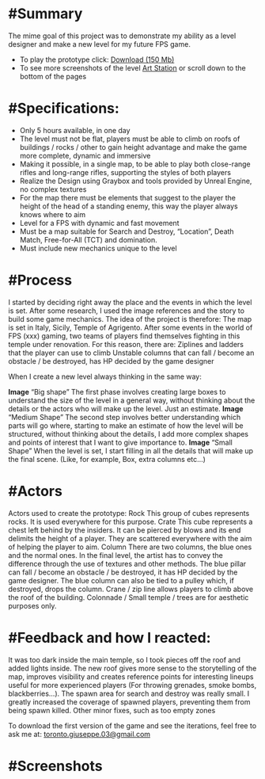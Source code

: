 # #Summary
The mime goal of this project was to demonstrate my ability as a level designer and make a new level for my future FPS game.
- To play the prototype click: [Download (150 Mb)]()
- To see more screenshots of the level [Art Station]() or scroll down to the bottom of the pages

# #Specifications:

- Only 5 hours available, in one day
- The level must not be flat, players must be able to climb on roofs of buildings / rocks / other to gain height advantage and make the game more complete, dynamic and immersive
- Making it possible, in a single map, to be able to play both close-range rifles and long-range rifles, supporting the styles of both players
- Realize the Design using Graybox and tools provided by Unreal Engine, no complex textures
- For the map there must be elements that suggest to the player the height of the head of a standing enemy, this way the player always knows where to aim
- Level for a FPS with dynamic and fast movement
- Must be a map suitable for Search and Destroy, “Location”, Death Match, Free-for-All (TCT) and domination.
- Must include new mechanics unique to the level

# #Process

I started by deciding right away the place and the events in which the level is set. After some research, I used the image references and the story to build some game mechanics. The idea of the project is therefore:
The map is set in Italy, Sicily, Temple of Agrigento. After some events in the world of FPS (xxx) gaming, two teams of players find themselves fighting in this temple under renovation. For this reason, there are:
Ziplines and ladders that the player can use to climb
Unstable columns that can fall / become an obstacle / be destroyed, has HP decided by the game designer

When I create a new level always thinking in the same way:

**Image**
“Big shape”
The first phase involves creating large boxes to understand the size of the level in a general way, without thinking about the details or the actors who will make up the level. Just an estimate.
**Image**
“Medium Shape”
The second step involves better understanding which parts will go where, starting to make an estimate of how the level will be structured, without thinking about the details, I add more complex shapes and points of interest that I want to give importance to.
**Image**
“Small Shape”
When the level is set, I start filling in all the details that will make up the final scene. (Like, for example, Box, extra columns etc…)

# #Actors

Actors used to create the prototype:
Rock This group of cubes represents rocks. It is used everywhere for this purpose.
Crate This cube represents a chest left behind by the insiders. It can be pierced by blows and its end delimits the height of a player. They are scattered everywhere with the aim of helping the player to aim.
Column There are two columns, the blue ones and the normal ones. In the final level, the artist has to convey the difference through the use of textures and other methods. The blue pillar can fall / become an obstacle / be destroyed, it has HP decided by the game designer. The blue column can also be tied to a pulley which, if destroyed, drops the column.
Crane / zip line allows players to climb above the roof of the building.
Colonnade / Small temple / trees are for aesthetic purposes only.

# #Feedback and how I reacted:

It was too dark inside the main temple, so I took pieces off the roof and added lights inside. The new roof gives more sense to the storytelling of the map, improves visibility and creates reference points for interesting lineups useful for more experienced players (For throwing grenades, smoke bombs, blackberries…).
The spawn area for search and destroy was really small. I greatly increased the coverage of spawned players, preventing them from being spawn killed.
Other minor fixes, such as too empty zones

To download the first version of the game and see the iterations, feel free to ask me at: toronto.giuseppe.03@gmail.com

# #Screenshots

